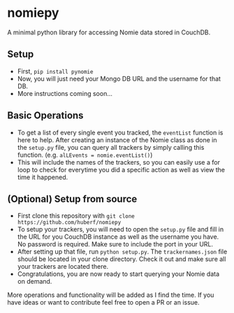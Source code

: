# nomiepy
A minimal python library for accessing Nomie data stored in CouchDB.

## Setup
* First, `pip install pynomie`
* Now, you will just need your Mongo DB URL and the username for that DB.
* More instructions coming soon...

## Basic Operations
* To get a list of every single event you tracked, the `eventList` function is
  here to help. After creating an instance of the Nomie class as done in the
  `setup.py` file, you can query all trackers by simply calling this function.
  (e.g. `alLEvents = nomie.eventList()`)
* This will include the names of the trackers, so you can easily use a for loop
  to check for everytime you did a specific action as well as view the time it
  happened.

## (Optional) Setup from source
* First clone this repository with `git clone https://github.com/huberf/nomiepy`
* To setup your trackers, you will need to open the `setup.py` file and fill in
  the URL for you CouchDB instance as well as the username you have. No password
  is required. Make sure to include the port in your URL.
* After setting up that file, run `python setup.py`. The `trackernames.json` file should be located in
  your clone directory. Check it out and make sure all your trackers are located
  there.
* Congratulations, you are now ready to start querying your Nomie data on
  demand.

More operations and functionality will be added as I find the time. If you have
ideas or want to contribute feel free to open a PR or an issue.
